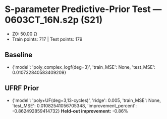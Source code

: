 # S-parameter Predictive-Prior Test — 0603CT_16N.s2p (S21)
- Z0: 50.00 Ω
- Train points: 717  |  Test points: 179

## Baseline
- {'model': 'poly_complex_logf(deg=3)', 'train_MSE': None, 'test_MSE': 0.010732840583409209}

## UFRF Prior
- {'model': 'poly+UF(deg=3,13-cycles)', 'ridge': 0.005, 'train_MSE': None, 'test_MSE': 0.01082541056705348, 'improvement_percent': -0.862492859414732}
**Held-out improvement:** -0.86%